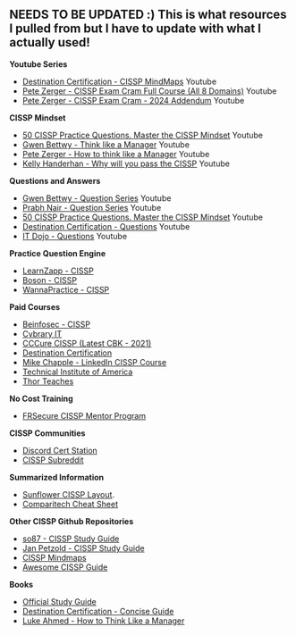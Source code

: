 NEEDS TO BE UPDATED :) This is what resources I pulled from but I have to update with what I actually used! 
-----
**Youtube Series**
- [Destination Certification - CISSP MindMaps](https://www.youtube.com/playlist?list=PLZKdGEfEyJhLd-pJhAD7dNbJyUgpqI4pu) Youtube
- [Pete Zerger - CISSP Exam Cram Full Course (All 8 Domains)](https://www.youtube.com/watch?v=_nyZhYnCNLA) Youtube
- [Pete Zerger - CISSP Exam Cram - 2024 Addendum](https://www.youtube.com/watch?v=XZr2wLKdoVc) Youtube

**CISSP Mindset** 
- [50 CISSP Practice Questions. Master the CISSP Mindset](https://www.youtube.com/watch?v=qbVY0Cg8Ntw) Youtube
- [Gwen Bettwy - Think like a Manager](https://www.youtube.com/watch?v=8LtRKKtdP3I) Youtube
- [Pete Zerger - How to think like a Manager](https://www.youtube.com/watch?v=vfC9OLsCqgk) Youtube
- [Kelly Handerhan - Why will you pass the CISSP](https://www.youtube.com/watch?v=v2Y6Zog8h2A) Youtube

**Questions and Answers**
- [Gwen Bettwy - Question Series](https://www.youtube.com/playlist?list=PLrjhjv3vQi5DZ3FO0Eb-iMJoI4RzoANOw) Youtube
- [Prabh Nair - Question Series](https://www.youtube.com/playlist?list=PL0hT6hgexlYxZWJFIZbOqpkbKCT3u0ILe) Youtube
- [50 CISSP Practice Questions. Master the CISSP Mindset](https://www.youtube.com/watch?v=qbVY0Cg8Ntw) Youtube
- [Destination Certification - Questions](https://www.youtube.com/watch?v=tGdeTS7AN1c&list=PLZKdGEfEyJhKj-23-CysVjNRctFw47CGc) Youtube
- [IT Dojo - Questions](https://www.youtube.com/watch?v=jZSAZ1neFZk&list=PLBpnwlO9U5unYmbZp2DJETNOHg8s_yW37) Youtube

**Practice Question Engine**
- [LearnZapp - CISSP](https://learnzapp.com/apps/cissp/index.html)
- [Boson - CISSP](https://www.boson.com/practice-exam/cissp-isc2-practice-exam)
- [WannaPractice - CISSP](https://www.wannapractice.com/)

**Paid Courses**
- [Beinfosec - CISSP](https://beinfosec.com/training/)
- [Cybrary IT](https://www.cybrary.it/course/cissp)
- [CCCure CISSP (Latest CBK - 2021)](https://cccure.education/certification/certificate-detail/cissp-latest-cbk-2021)
- [Destination Certification](https://destcert.com/cissp/)
- [Mike Chapple - LinkedIn CISSP Course](https://www.linkedin.com/learning/paths/prepare-for-the-isc2-information-systems-security-professional-cissp-certification-exam-2021)
- [Technical Institute of America](https://www.tiaedu.com/training_cissp_course_ny.html)
- [Thor Teaches](https://thorteaches.com/cissp/)

**No Cost Training**
- [FRSecure CISSP Mentor Program](https://frsecure.com/cissp-mentor-program/)

**CISSP Communities**
- [Discord Cert Station](https://discord.gg/YzyBNNSHDZ)
- [CISSP Subreddit](https://www.reddit.com/r/cissp)

**Summarized Information**
- [Sunflower CISSP Layout](https://www.sunflower-cissp.com/downloads/sunflower_cissp_layout.pdf).
- [Comparitech Cheat Sheet](/files/Comparitech%20CISSP%20Cheat%20Sheet.pdf)
 
**Other CISSP Github Repositories**
- [so87 - CISSP Study Guide](https://simonowens157.gitlab.io/cissp/)
- [Jan Petzold - CISSP Study Guide](https://github.com/janpetzold/cissp-summary)
- [CISSP Mindmaps](https://github.com/yyds-page/cissp-mind-map)
- [Awesome CISSP Guide](https://github.com/connectans/awesome-CISSP-CCSP)

**Books**
- [Official Study Guide](https://www.amazon.ca/Certified-Information-Security-Professional-Official/dp/1119475937)
- [Destination Certification - Concise Guide](https://www.amazon.ca/Destination-CISSP-Concise-Rob-Witcher/dp/B0BT1Y6DYL)
- [Luke Ahmed - How to Think Like a Manager](https://www.amazon.ca/Think-Like-Manager-CISSP-Exam-ebook/dp/B08D9L1BTF/)
